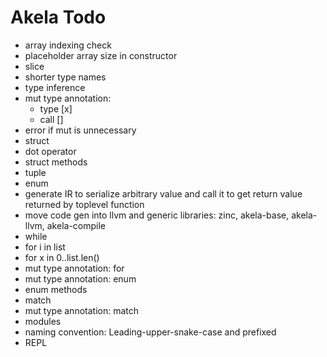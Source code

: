 # Akela Todo
* array indexing check
* placeholder array size in constructor
* slice
* shorter type names
* type inference
* mut type annotation:
  * type [x]
  * call []
* error if mut is unnecessary
* struct
* dot operator
* struct methods
* tuple
* enum
* generate IR to serialize arbitrary value and call it to get return value returned by toplevel function
* move code gen into llvm and generic libraries: zinc, akela-base, akela-llvm, akela-compile
* while
* for i in list
* for x in 0..list.len()
* mut type annotation: for
* mut type annotation: enum
* enum methods
* match
* mut type annotation: match
* modules
* naming convention: Leading-upper-snake-case and prefixed
* REPL